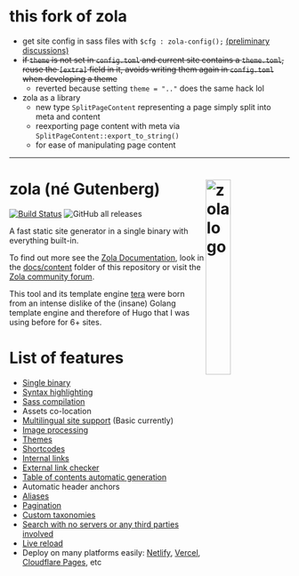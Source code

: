 # this fork of zola

- get site config in sass files with `$cfg : zola-config();` [(preliminary discussions)](https://github.com/getzola/zola/pull/2242#issuecomment-2184041602)
- ~~if `theme` is not set in `config.toml` and current site contains a `theme.toml`, reuse the `[extra]` field in it, avoids writing them again in `config.toml` when developing a theme~~
  - reverted because setting `theme = ".."` does the same hack lol
- zola as a library
  - new type `SplitPageContent` representing a page simply split into meta and content
  - reexporting page content with meta via `SplitPageContent::export_to_string()`
  - for ease of manipulating page content

---

# zola (né Gutenberg) <img src="docs/static/logos/Zola-logo-main-coffee.svg" align="right" alt="zola logo" width="30%"/>

[![Build Status](https://dev.azure.com/getzola/zola/_apis/build/status/getzola.zola?branchName=master)](https://dev.azure.com/getzola/zola/_build/latest?definitionId=1&branchName=master)
![GitHub all releases](https://img.shields.io/github/downloads/getzola/zola/total)

A fast static site generator in a single binary with everything built-in.

To find out more see the [Zola Documentation](https://www.getzola.org/documentation/getting-started/overview/), look
in the [docs/content](docs/content) folder of this repository or visit the [Zola community forum](https://zola.discourse.group).

This tool and its template engine [tera](https://keats.github.io/tera/) were born from an intense dislike of the (insane) Golang template engine and therefore of
Hugo that I was using before for 6+ sites.

# List of features

- [Single binary](https://www.getzola.org/documentation/getting-started/cli-usage/)
- [Syntax highlighting](https://www.getzola.org/documentation/content/syntax-highlighting/)
- [Sass compilation](https://www.getzola.org/documentation/content/sass/)
- Assets co-location
- [Multilingual site support](https://www.getzola.org/documentation/content/multilingual/) (Basic currently)
- [Image processing](https://www.getzola.org/documentation/content/image-processing/)
- [Themes](https://www.getzola.org/documentation/themes/overview/)
- [Shortcodes](https://www.getzola.org/documentation/content/shortcodes/)
- [Internal links](https://www.getzola.org/documentation/content/linking/)
- [External link checker](https://www.getzola.org/documentation/getting-started/cli-usage/#check)
- [Table of contents automatic generation](https://www.getzola.org/documentation/content/table-of-contents/)
- Automatic header anchors
- [Aliases](https://www.getzola.org/documentation/content/page/#front-matter)
- [Pagination](https://www.getzola.org/documentation/templates/pagination/)
- [Custom taxonomies](https://www.getzola.org/documentation/templates/taxonomies/)
- [Search with no servers or any third parties involved](https://www.getzola.org/documentation/content/search/)
- [Live reload](https://www.getzola.org/documentation/getting-started/cli-usage/#serve)
- Deploy on many platforms easily: [Netlify](https://www.getzola.org/documentation/deployment/netlify/), [Vercel](https://www.getzola.org/documentation/deployment/vercel/), [Cloudflare Pages](https://www.getzola.org/documentation/deployment/cloudflare-pages/), etc
